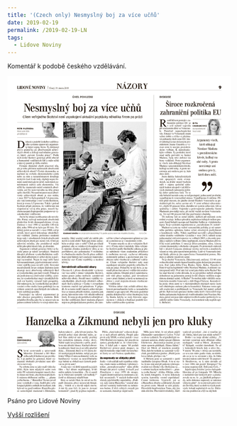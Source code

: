 ```yaml
---
title: '(Czech only) Nesmyslný boj za více učňů'
date: 2019-02-19
permalink: /2019-02-19-LN
tags:
  - Lidove Noviny
---
```


Komentář k podobě českého vzdělávání.

<img src="/images/LNclanek1.png"
     alt="LN clanek"
     style="float: left; margin-right: 10px;" />
     
Psáno pro Lidové Noviny

[Vyšší rozlišení](/images/LNclanek1.png)
